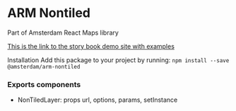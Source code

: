 # ARM Nontiled

Part of Amsterdam React Maps library

[This is the link to the story book demo site with examples](https://amsterdam.github.io/amsterdam-react-maps)

Installation
Add this package to your project by running:
`npm install --save @amsterdam/arm-nontiled`

### Exports components
- NonTiledLayer: props url, options, params, setInstance

